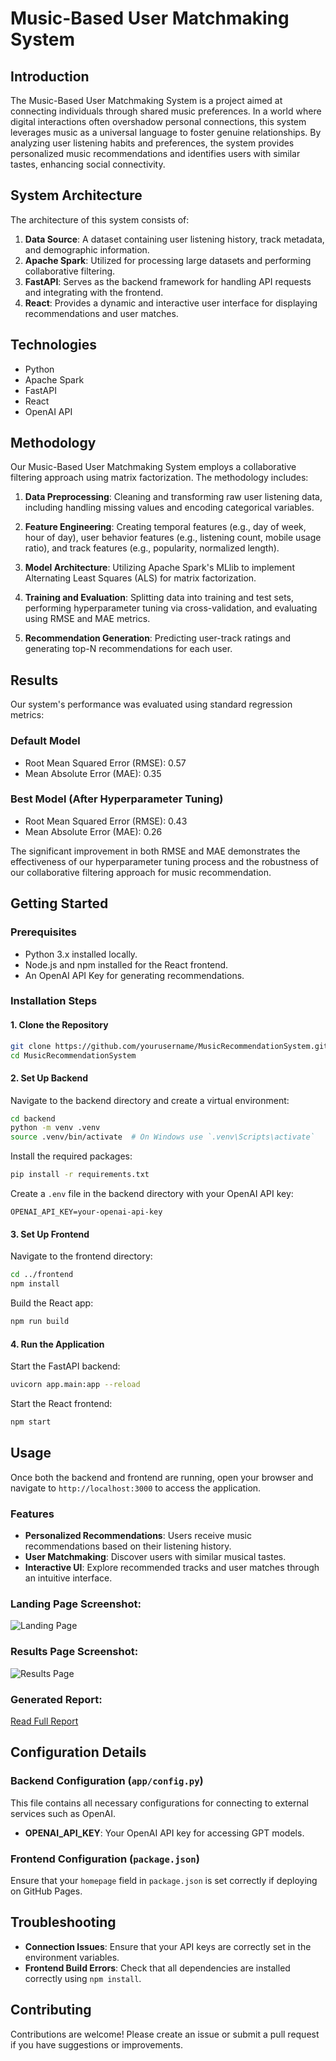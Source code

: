 # Music-Based User Matchmaking System

## Introduction

The Music-Based User Matchmaking System is a project aimed at connecting individuals through shared music preferences. In a world where digital interactions often overshadow personal connections, this system leverages music as a universal language to foster genuine relationships. By analyzing user listening habits and preferences, the system provides personalized music recommendations and identifies users with similar tastes, enhancing social connectivity.

## System Architecture

The architecture of this system consists of:

1. **Data Source**: A dataset containing user listening history, track metadata, and demographic information.
2. **Apache Spark**: Utilized for processing large datasets and performing collaborative filtering.
3. **FastAPI**: Serves as the backend framework for handling API requests and integrating with the frontend.
4. **React**: Provides a dynamic and interactive user interface for displaying recommendations and user matches.

## Technologies

- Python
- Apache Spark
- FastAPI
- React
- OpenAI API

## Methodology

Our Music-Based User Matchmaking System employs a collaborative filtering approach using matrix factorization. The methodology includes:

1. **Data Preprocessing**: Cleaning and transforming raw user listening data, including handling missing values and encoding categorical variables.

2. **Feature Engineering**: Creating temporal features (e.g., day of week, hour of day), user behavior features (e.g., listening count, mobile usage ratio), and track features (e.g., popularity, normalized length).

3. **Model Architecture**: Utilizing Apache Spark's MLlib to implement Alternating Least Squares (ALS) for matrix factorization.

4. **Training and Evaluation**: Splitting data into training and test sets, performing hyperparameter tuning via cross-validation, and evaluating using RMSE and MAE metrics.

5. **Recommendation Generation**: Predicting user-track ratings and generating top-N recommendations for each user.

## Results

Our system's performance was evaluated using standard regression metrics:

### Default Model
- Root Mean Squared Error (RMSE): 0.57
- Mean Absolute Error (MAE): 0.35

### Best Model (After Hyperparameter Tuning)
- Root Mean Squared Error (RMSE): 0.43
- Mean Absolute Error (MAE): 0.26

The significant improvement in both RMSE and MAE demonstrates the effectiveness of our hyperparameter tuning process and the robustness of our collaborative filtering approach for music recommendation.

## Getting Started

### Prerequisites

- Python 3.x installed locally.
- Node.js and npm installed for the React frontend.
- An OpenAI API Key for generating recommendations.

### Installation Steps

#### 1. Clone the Repository

```bash
git clone https://github.com/yourusername/MusicRecommendationSystem.git
cd MusicRecommendationSystem
```

#### 2. Set Up Backend

Navigate to the backend directory and create a virtual environment:

```bash
cd backend
python -m venv .venv
source .venv/bin/activate  # On Windows use `.venv\Scripts\activate`
```

Install the required packages:

```bash
pip install -r requirements.txt
```

Create a `.env` file in the backend directory with your OpenAI API key:

```
OPENAI_API_KEY=your-openai-api-key
```

#### 3. Set Up Frontend

Navigate to the frontend directory:

```bash
cd ../frontend
npm install
```

Build the React app:

```bash
npm run build
```

#### 4. Run the Application

Start the FastAPI backend:

```bash
uvicorn app.main:app --reload
```

Start the React frontend:

```bash
npm start
```

## Usage

Once both the backend and frontend are running, open your browser and navigate to `http://localhost:3000` to access the application.

### Features

- **Personalized Recommendations**: Users receive music recommendations based on their listening history.
- **User Matchmaking**: Discover users with similar musical tastes.
- **Interactive UI**: Explore recommended tracks and user matches through an intuitive interface.

### Landing Page Screenshot:
![Landing Page](assets/LandingPage.png)

### Results Page Screenshot:
![Results Page](assets/ResultsPage.png)

### Generated Report:
[Read Full Report](assets/music_report_102.txt)


## Configuration Details

### Backend Configuration (`app/config.py`)

This file contains all necessary configurations for connecting to external services such as OpenAI.

- **OPENAI_API_KEY**: Your OpenAI API key for accessing GPT models.

### Frontend Configuration (`package.json`)

Ensure that your `homepage` field in `package.json` is set correctly if deploying on GitHub Pages.

## Troubleshooting

- **Connection Issues**: Ensure that your API keys are correctly set in the environment variables.
- **Frontend Build Errors**: Check that all dependencies are installed correctly using `npm install`.

## Contributing

Contributions are welcome! Please create an issue or submit a pull request if you have suggestions or improvements.
